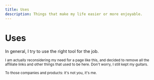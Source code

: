 ```yaml
---
title: Uses
description: Things that make my life easier or more enjoyable.
---
```


# Uses

In general, I try to use the right tool for the job.

<small>I am actually reconsidering my need for a page like this, and decided to remove all the affiliate links and other things that used to be here. Don't worry, I still kept my&nbsp;guitars.</small>

<small>To those companies and products: it's not you, it's&nbsp;me.</small>
